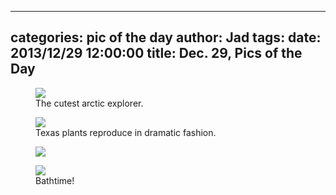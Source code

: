 
---
categories: pic of the day
author: Jad
tags: 
date: 2013/12/29 12:00:00
title: Dec. 29, Pics of the Day 
---

<figure>
<img src="/img/2013/12/29/img_9205_medium.jpg" />
<figcaption>The cutest arctic explorer.</figcaption>
</figure>

<figure>
<img src="/img/2013/12/29/img_9195_medium.jpg" />
<figcaption>Texas plants reproduce in dramatic fashion.</figcaption>
</figure>

<figure>
<img src="/img/2013/12/29/img_9095_medium.jpg" />
<figcaption></figcaption>
</figure>

<figure>
<img src="/img/2013/12/29/img_9237_medium.jpg" />
<figcaption>Bathtime!</figcaption>
</figure>
